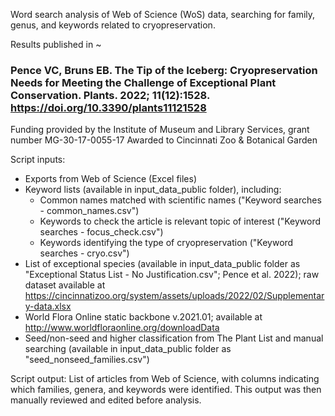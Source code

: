 Word search analysis of Web of Science (WoS) data, searching for family, genus, and keywords related to cryopreservation.

Results published in ~
### Pence VC, Bruns EB. The Tip of the Iceberg: Cryopreservation Needs for Meeting the Challenge of Exceptional Plant Conservation. Plants. 2022; 11(12):1528. https://doi.org/10.3390/plants11121528

Funding provided by the Institute of Museum and Library Services, grant number MG-30-17-0055-17 Awarded to Cincinnati Zoo & Botanical Garden

Script inputs:
- Exports from Web of Science (Excel files)
- Keyword lists (available in input_data_public folder), including:
  - Common names matched with scientific names ("Keyword searches - common_names.csv")
  - Keywords to check the article is relevant topic of interest ("Keyword searches - focus_check.csv")
  - Keywords identifying the type of cryopreservation ("Keyword searches - cryo.csv")
- List of exceptional species (available in input_data_public folder as "Exceptional Status List - No Justification.csv"; Pence et al. 2022); raw dataset available at https://cincinnatizoo.org/system/assets/uploads/2022/02/Supplementary-data.xlsx
- World Flora Online static backbone v.2021.01; available at http://www.worldfloraonline.org/downloadData
- Seed/non-seed and higher classification from The Plant List and manual searching (available in input_data_public folder as "seed_nonseed_families.csv")

Script output:
List of articles from Web of Science, with columns indicating which families, genera, and keywords were identified. This output was then manually reviewed and edited before analysis.
